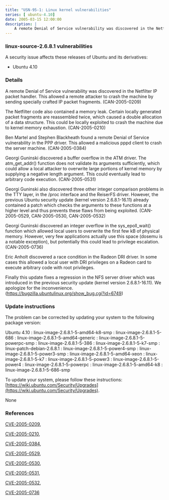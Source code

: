 ```yaml
---
title: "USN-95-1: Linux kernel vulnerabilities"
series: [ ubuntu-4.10]
date: 2005-03-15 12:00:00
description: |
    A remote Denial of Service vulnerability was discovered in the Netfilter IP packet handler. This allowed a remote attacker to crash the machine by sending specially crafted IP packet fragments. (CAN-2005-0209)
--- 
```

 
 


### linux-source-2.6.8.1 vulnerabilities

A security issue affects these releases of Ubuntu and its derivatives:

* Ubuntu 4.10

### Details

A remote Denial of Service vulnerability was discovered in the Netfilter IP packet handler. This allowed a remote attacker to crash the machine by sending specially crafted IP packet fragments. (CAN-2005-0209)

The Netfilter code also contained a memory leak. Certain locally generated packet fragments are reassembled twice, which caused a double allocation of a data structure. This could be locally exploited to crash the machine due to kernel memory exhaustion. (CAN-2005-0210)

Ben Martel and Stephen Blackheath found a remote Denial of Service vulnerability in the PPP driver. This allowed a malicious pppd client to crash the server machine. (CAN-2005-0384)

Georgi Guninski discovered a buffer overflow in the ATM driver. The atm_get_addr() function does not validate its arguments sufficiently, which could allow a local attacker to overwrite large portions of kernel memory by supplying a negative length argument. This could eventually lead to arbitrary code execution. (CAN-2005-0531)

Georgi Guninski also discovered three other integer comparison problems in the TTY layer, in the /proc interface and the ReiserFS driver. However, the previous Ubuntu security update (kernel version 2.6.8.1-16.11) already contained a patch which checks the arguments to these functions at a higher level and thus prevents these flaws from being exploited. (CAN-2005-0529, CAN-2005-0530, CAN-2005-0532)

Georgi Guninski discovered an integer overflow in the sys_epoll_wait() function which allowed local users to overwrite the first few kB of physical memory. However, very few applications actually use this space (dosemu is a notable exception), but potentially this could lead to privilege escalation. (CAN-2005-0736)

Eric Anholt discovered a race condition in the Radeon DRI driver. In some cases this allowed a local user with DRI privileges on a Radeon card to execute arbitrary code with root privileges.

Finally this update fixes a regression in the NFS server driver which was introduced in the previous security update (kernel version 2.6.8.1-16.11). We apologize for the inconvenience. (https://bugzilla.ubuntulinux.org/show_bug.cgi?id=6749)

### Update instructions

The problem can be corrected by updating your system to the following package version:

Ubuntu 4.10
 : linux-image-2.6.8.1-5-amd64-k8-smp 
 : linux-image-2.6.8.1-5-686 
 : linux-image-2.6.8.1-5-amd64-generic 
 : linux-image-2.6.8.1-5-powerpc-smp 
 : linux-image-2.6.8.1-5-386 
 : linux-image-2.6.8.1-5-k7-smp 
 : linux-patch-debian-2.6.8.1 
 : linux-image-2.6.8.1-5-power4-smp 
 : linux-image-2.6.8.1-5-power3-smp 
 : linux-image-2.6.8.1-5-amd64-xeon 
 : linux-image-2.6.8.1-5-k7 
 : linux-image-2.6.8.1-5-power3 
 : linux-image-2.6.8.1-5-power4 
 : linux-image-2.6.8.1-5-powerpc 
 : linux-image-2.6.8.1-5-amd64-k8 
 : linux-image-2.6.8.1-5-686-smp 

To update your system, please follow these instructions: [https://wiki.ubuntu.com/Security/Upgrades](https://wiki.ubuntu.com/Security/Upgrades).

None

### References

 
 [CVE-2005-0209](http://people.ubuntu.com/~ubuntu-security/cve/CVE-2005-0209), 

 [CVE-2005-0210](http://people.ubuntu.com/~ubuntu-security/cve/CVE-2005-0210), 

 [CVE-2005-0384](http://people.ubuntu.com/~ubuntu-security/cve/CVE-2005-0384), 

 [CVE-2005-0529](http://people.ubuntu.com/~ubuntu-security/cve/CVE-2005-0529), 

 [CVE-2005-0530](http://people.ubuntu.com/~ubuntu-security/cve/CVE-2005-0530), 

 [CVE-2005-0531](http://people.ubuntu.com/~ubuntu-security/cve/CVE-2005-0531), 

 [CVE-2005-0532](http://people.ubuntu.com/~ubuntu-security/cve/CVE-2005-0532), 

 [CVE-2005-0736](http://people.ubuntu.com/~ubuntu-security/cve/CVE-2005-0736)
 

